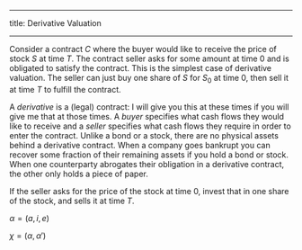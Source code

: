---
title: Derivative Valuation
___

Consider a contract $C$ where the buyer would like to receive the price of stock $S$ at time $T$.
The contract seller asks for some amount at time 0 and is obligated to 
satisfy the contract. This is the simplest case of derivative valuation.
The seller can just buy one share of $S$ for $S_0$ at time $0$,
then sell it at time $T$ to fulfill the contract.

A _derivative_ is a (legal) contract: I will give you this at these times
if you will give me that at those times. A _buyer_ specifies what
cash flows they would like to receive and a _seller_ specifies
what cash flows they require in order to enter the contract.
Unlike a bond or a stock, there are no physical assets behind a
derivative contract. When a company goes bankrupt you can recover
some fraction of their remaining assets if you hold a bond or stock.
When one counterparty abrogates their obligation in a derivative contract,
the other only holds a piece of paper.

If the seller asks for the price of the stock at time 0,
invest that in one share of the stock, and sells it at time $T$.

$\alpha = (a, i , e)$

$\chi = (\alpha, \alpha')$

